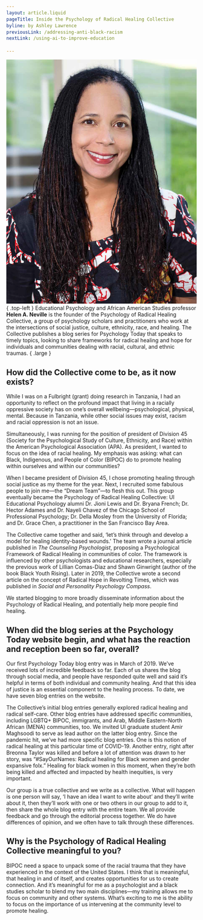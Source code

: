 ```yaml
---
layout: article.liquid
pageTitle: Inside the Psychology of Radical Healing Collective
byline: by Ashley Lawrence
previousLink: /addressing-anti-black-racism
nextLink: /using-ai-to-improve-education

---
```

![Helen Neville](/archive2020/img/helen-neville.png){ .top-left } Educational Psychology and African American Studies professor **Helen A. Neville** is the founder of the Psychology of Radical Healing Collective, a group of psychology scholars and practitioners who work at the intersections of social justice, culture, ethnicity, race, and healing. The Collective publishes a blog series for Psychology Today that speaks to timely topics, looking to share frameworks for radical healing and hope for individuals and communities dealing with racial, cultural, and ethnic traumas. { .large }

## How did the Collective come to be, as it now exists?

While I was on a Fulbright (grant) doing research in Tanzania, I had an opportunity to reflect on the profound impact that living in a racially oppressive society has on one’s overall wellbeing—psychological, physical, mental. Because in Tanzania, while other social issues may exist, racism and racial oppression is not an issue.

Simultaneously, I was running for the position of president of Division 45 (Society for the Psychological Study of Culture, Ethnicity, and Race) within the American Psychological Association (APA). As president, I wanted to focus on the idea of racial healing. My emphasis was asking: what can Black, Indigenous, and People of Color (BIPOC) do to promote healing within ourselves and within our communities? 

When I became president of Division 45, I chose promoting healing through social justice as my theme for the year. Next, I recruited some fabulous people to join me—the “Dream Team”—to flesh this out. This group eventually became the Psychology of Radical Healing Collective: UI Educational Psychology alumni Dr. Jioni Lewis and Dr. Bryana French; Dr. Hector Adames and Dr. Nayeli Chavez of the Chicago School of Professional Psychology; Dr. Della Mosley from the University of Florida; and Dr. Grace Chen, a practitioner in the San Francisco Bay Area.

The Collective came together and said, ‘let’s think through and develop a model for healing identity-based wounds.’ The team wrote a journal article published in *The Counseling Psychologist*, proposing a Psychological Framework of Radical Healing in communities of color. The framework is influenced by other psychologists and educational researchers, especially the previous work of Lillian Comas-Diaz and Shawn Ginwright (author of the book Black Youth Rising). Later in 2019, the Collective wrote a second article on the concept of Radical Hope in Revolting Times, which was published in *Social and Personality Psychology Compass*.

We started blogging to more broadly disseminate information about the Psychology of Radical Healing, and potentially help more people find healing.

## When did the blog series at the Psychology Today website begin, and what has the reaction and reception been so far, overall?

Our first Psychology Today blog entry was in March of 2019. We’ve received lots of incredible feedback so far. Each of us shares the blog through social media, and people have responded quite well and said it’s helpful in terms of both individual and community healing. And that this idea of justice is an  essential component to the healing process. To date, we have seven blog entries on the website.

The Collective’s initial blog entries generally explored radical healing and radical self-care. Other blog entries have addressed specific communities, including LGBTQ+ BIPOC, immigrants, and Arab, Middle Eastern-North African (MENA) communities, too. We invited UI graduate student Amir Maghsoodi to serve as lead author on the latter blog entry. Since the pandemic hit, we’ve had more specific blog entries. One is this notion of radical healing at this particular time of COVID-19. Another entry, right after Breonna Taylor was killed and before a lot of attention was drawn to her story, was “#SayOurNames: Radical healing for Black women and gender expansive folx.” Healing for black women in this moment, when they’re both being killed and affected and impacted by health inequities, is very important.

Our group is a true collective and we write as a collective. What will happen is one person will say, ‘I have an idea I want to write about’ and they’ll  write about it, then they’ll work with one or two others in our group to add to it, then share  the whole blog entry with the entire team. We all provide feedback and go through the editorial process together. We do have differences of opinion, and we often have to talk through these differences.

## Why is the Psychology of Radical Healing Collective meaningful to you?

BIPOC need a space to unpack some of the racial trauma that they have experienced in the context of the United States. I think that is meaningful, that healing in and of itself, and creates opportunities for us to create connection. And it’s meaningful for me as a psychologist and a black studies scholar to blend my two main disciplines—my training allows me to focus on community and other systems. What’s exciting to me is the ability to focus on the importance of us intervening at the community level to promote healing. 
